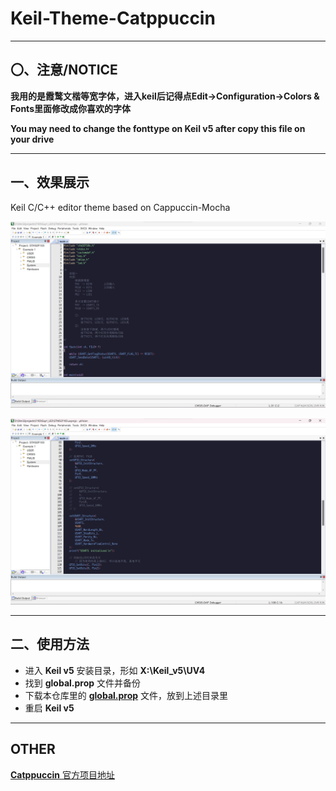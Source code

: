 # Keil-Theme-Catppuccin

---

## 〇、注意/NOTICE

**我用的是霞鹜文楷等宽字体，进入keil后记得点Edit->Configuration->Colors & Fonts里面修改成你喜欢的字体**

**You may need to change the fonttype on Keil v5 after copy this file on your drive**

---

## 一、效果展示

Keil C/C++ editor theme based on Cappuccin-Mocha

![Effect](Keil-Theme-Catppuccin-Mocha.png)

![Effect2](Keil-Theme-Catppuccin-Mocha-2.png)

---

## 二、使用方法

+ 进入 **Keil v5** 安装目录，形如 **X:\Keil_v5\UV4**
+ 找到 **global.prop** 文件并备份
+ 下载本仓库里的 [**global.prop**](./global.prop) 文件，放到上述目录里
+ 重启 **Keil v5**

---

## OTHER

[**Catppuccin** 官方项目地址](https://github.com/catppuccin/catppuccin)